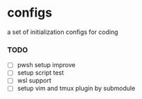 # configs

a set of initialization configs for coding



### TODO

- [ ] pwsh setup improve
- [ ] setup script test
- [ ] wsl support
- [ ] setup vim and tmux plugin by submodule
